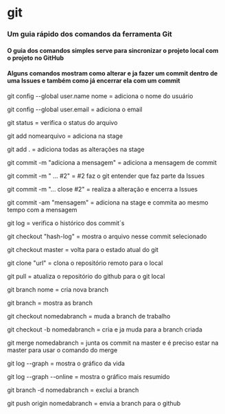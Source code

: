 
# git
### Um guia rápido dos comandos da ferramenta Git 
#### O guia dos comandos simples serve para sincronizar o projeto local com o projeto no GitHub
#### Alguns comandos mostram como alterar e ja fazer um commit dentro de uma Issues e também como já encerrar ela com um commit


git config --global user.name nome = adiciona o nome do usuário

git config --global user.email = adiciona o email 

git status = verifica o status do arquivo

git add nomearquivo = adiciona na stage

git add . = adiciona todas as alterações na stage

git commit -m "adiciona a mensagem" = adiciona a mensagem de commit

git commit -m " ... #2" = #2 faz o git entender que faz parte da Issues

git commit -m "... close #2" = realiza a alteração e encerra a Issues

git commit -am "mensagem" = adiciona na stage e commita ao mesmo tempo com a mensagem

git log = verifica o histórico dos commit´s

git checkout "hash-log" = mostra o arquivo nesse commit selecionado

git checkout master = volta para o estado atual do git

git clone "url" = clona o repositório remoto para o local

git pull = atualiza o repositório do github para o git local

git branch nome = cria nova branch

git branch = mostra as branch

git checkout nomedabranch = muda a branch de trabalho

git checkout -b nomedabranch = cria e ja muda para a branch criada

git merge nomedabranch = junta os commit na master e é preciso estar na master para usar o comando do merge

git log --graph = mostra o gráfico da vida 

git log --graph --online = mostra o gráfico mais resumido

git branch -d nomedabranch = exclui a branch 

git push origin nomedabranch = envia a branch para o github